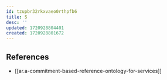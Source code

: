 ```yaml
---
id: tzupbr32rkxvaeo0rthpfb6
title: S
desc: ''
updated: 1720928804401
created: 1720928801672
---
```


## References

- [[ar.a-commitment-based-reference-ontology-for-services]]